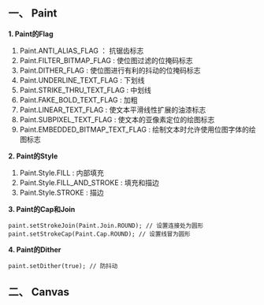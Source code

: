 

## 一、 Paint
**1. Paint的Flag**  
1. Paint.ANTI_ALIAS_FLAG ： 抗锯齿标志
1. Paint.FILTER_BITMAP_FLAG : 使位图过滤的位掩码标志
1. Paint.DITHER_FLAG : 使位图进行有利的抖动的位掩码标志
1. Paint.UNDERLINE_TEXT_FLAG : 下划线
1. Paint.STRIKE_THRU_TEXT_FLAG : 中划线
1. Paint.FAKE_BOLD_TEXT_FLAG : 加粗
1. Paint.LINEAR_TEXT_FLAG : 使文本平滑线性扩展的油漆标志
1. Paint.SUBPIXEL_TEXT_FLAG : 使文本的亚像素定位的绘图标志
1. Paint.EMBEDDED_BITMAP_TEXT_FLAG : 绘制文本时允许使用位图字体的绘图标志

**2. Paint的Style**  
1. Paint.Style.FILL : 内部填充  
1. Paint.Style.FILL_AND_STROKE : 填充和描边
1. Paint.Style.STROKE : 描边

**3. Paint的Cap和Join**  
```
paint.setStrokeJoin(Paint.Join.ROUND); // 设置连接处为圆形
paint.setStrokeCap(Paint.Cap.ROUND); // 设置线冒为圆形
```

**4. Paint的Dither**  
```
paint.setDither(true); // 防抖动
```

## 二、 Canvas
